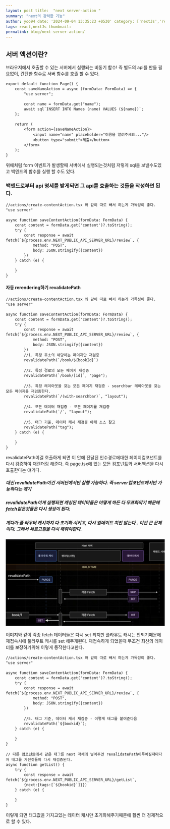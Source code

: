 ```yaml
---
layout: post title:  "next server-action "
summary: "next의 강력한 기능"
author: yoo94 date: '2024-09-04 13:35:23 +0530' category: ['nextJs','react']
tags: react,nextJs thumbnail:
permalink: blog/next-server-action/
---
```


## 서버 액션이란?

브라우저에서 호출할 수 있는 서버에서 실행되는 비동기 함수!
즉 별도의 api를 만들 필요없이, 간단한 함수로 서버 함수를 호출 할 수 있다.

```tsx
export default function Page() {
    const saveNameAction = async (formData: FormData) => {
        "use server";

        const name = formData.get("name");
        await sql`INSERT INTO Names (name) VALUES (${name})`;
    };

    return (
        <form action={saveNameAction}>
            <input name="name" placeholder="이름을 알려주세요..."/>
            <button type="submit">제출</button>
        </form>
    );
}

```

위에처럼 form 이벤트가 발생할때 서버에서 실행되는것처럼 저렇게 sql을 보낼수도있고 백엔드의 함수를 실행 할 수도 있다.

### 백엔드로부터 api 명세를 받게되면 그 api를 호출하는 것들을 작성하면 된다.

```tsx
//actions/create-contentAction.tsx 와 같이 따로 빼서 하는게 가독성이 좋다.
"use server"

async function saveContentAction(formData: FormData) {
    const content = formData.get('content')?.toString();
    try {
        const response = await fetch(`${process.env.NEXT_PUBLIC_API_SERVER_URL}/review`, {
            method: "POST",
            body: JSON.stringify({content})
        })
    } catch (e) {

    }
}
```

#### 자동 rerendering하기 revalidatePath

```tsx
//actions/create-contentAction.tsx 와 같이 따로 빼서 하는게 가독성이 좋다.
"use server"

async function saveContentAction(formData: FormData) {
    const content = formData.get('content')?.toString();
    try {
        const response = await fetch(`${process.env.NEXT_PUBLIC_API_SERVER_URL}/review`, {
            method: "POST",
            body: JSON.stringify({content})
        })
        //1. 특정 주소의 해당하는 페이지만 재검증
        revalidatePath(`/book/${bookId}`)

        //2. 특정 경로의 모든 페이지 재검증
        revalidatePath(`/book/[id]`, "page");

        //3. 특정 레이아웃을 갖는 모든 페이지 재검증 - searchbar 레이아웃을 갖는 모든 페이지를 재검증한다.
        revalidatePath(`/(with-searchbar)`, "layout");

        //4. 모든 데이터 재검증 - 모든 페이지를 재검증
        revalidatePath(`/`, "layout");

        //5. 태그 기준, 데이터 캐시 재검증 아래 소스 참고
        revalidatePath("tag");
    } catch (e) {

    }
}
```

revalidatePath이걸 호출하게 되면 이 안에 전달된 인수경로에대한 페이지컴포넌트를 다시 검증하여 재렌더링 해준다. 즉 page.tsx에 있는 모든 컴포넌트와 서버액션을 다시 호출한다는 얘기다.

##### 대신 revalidatePath이건 서버단에서만 실행 가능하다. 즉 server컴포넌트에서만 가능하다는 얘기

##### revalidatePath이게 실행되면 캐싱된 데이터들은 어떻게 하든 다 무표화되기 때문에 fetch같은것들은 다시 생성이 된다.

##### 게다가 풀 라우터 캐시까지 다 초기화 시키고, 다시 업데이트 치진 않는다.. 이건 큰 문제이다. 그래서 새로고침을 다시 해줘야한다.

<img src="/blog/postImg/next-server-action0904.png" alt="next-server-action0904.png" style="max-width:100%;">

이미지와 같이 각종 fetch 데이터들은 다시 set 되지만 풀라우트 캐시는 안되기때문에 재접속시에 풀라우트 캐시를 set 해주게된다. 재접속하게 되었을때 무조건 최신의 데이터를 보장하기위해 이렇게 동작한다고한다.


```tsx
//actions/create-contentAction.tsx 와 같이 따로 빼서 하는게 가독성이 좋다.
"use server"

async function saveContentAction(formData: FormData) {
    const content = formData.get('content')?.toString();
    try {
        const response = await fetch(`${process.env.NEXT_PUBLIC_API_SERVER_URL}/review`, {
            method: "POST",
            body: JSON.stringify({content})
        })

        //5. 태그 기준, 데이터 캐시 재검증 - 이렇게 태그를 붙여준다음
        revalidatePath(`${bookid}`);
    } catch (e) {

    }
}

// 다른 컴포넌트에서 같은 태그를 next 객체에 넣어주면 revalidatePath이루어질때마다 저 태그를 가진것들이 다시 재검증된다.
async function getList() {
    try {
        const response = await fetch(`${process.env.NEXT_PUBLIC_API_SERVER_URL}/getList`, 
        {next:{tags:[`${bookid}`]}})
    } catch (e) {

    }
}
```
이렇게 되면 태그값을 가지고있는 데이터 캐시만 초기화해주기때문에 훨씬 더 경제적으로 할 수 있다.
